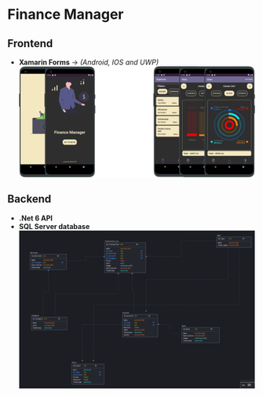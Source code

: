 # Finance Manager

## **Frontend**

- **Xamarin Forms** -> _(Android, IOS and UWP)_
  ![](Finance-Manager/Images/Picture9.png)

## **Backend**

- **.Net 6 API**
- **SQL Server database**
  ![](/Images/diagramDb.png)
